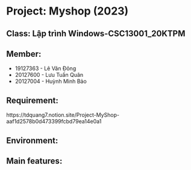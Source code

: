 # Project: Myshop (2023)

## Class: Lập trình Windows-CSC13001_20KTPM
## Member:
- 19127363 - Lê Văn Đông
- 20127600 - Lưu Tuấn Quân
- 20127004 - Huỳnh Minh Bảo


## Requirement:
<link>https://tdquang7.notion.site/Project-MyShop-aaf1d2578b0d473399fcbd79ea14e0a1</link>

## Environment:

## Main features:

